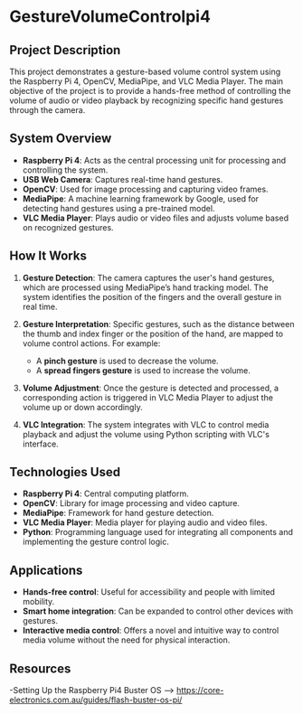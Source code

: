 # GestureVolumeControlpi4

## Project Description

This project demonstrates a gesture-based volume control system using the Raspberry Pi 4, OpenCV, MediaPipe, and VLC Media Player. The main objective of the project is to provide a hands-free method of controlling the volume of audio or video playback by recognizing specific hand gestures through the camera.

## System Overview

- **Raspberry Pi 4**: Acts as the central processing unit for processing and controlling the system.
- **USB Web Camera**: Captures real-time hand gestures.
- **OpenCV**: Used for image processing and capturing video frames.
- **MediaPipe**: A machine learning framework by Google, used for detecting hand gestures using a pre-trained model.
- **VLC Media Player**: Plays audio or video files and adjusts volume based on recognized gestures.

## How It Works

1. **Gesture Detection**: The camera captures the user's hand gestures, which are processed using MediaPipe’s hand tracking model. The system identifies the position of the fingers and the overall gesture in real time.

2. **Gesture Interpretation**: Specific gestures, such as the distance between the thumb and index finger or the position of the hand, are mapped to volume control actions. For example:
   - A **pinch gesture** is used to decrease the volume.
   - A **spread fingers gesture** is used to increase the volume.

3. **Volume Adjustment**: Once the gesture is detected and processed, a corresponding action is triggered in VLC Media Player to adjust the volume up or down accordingly.

4. **VLC Integration**: The system integrates with VLC to control media playback and adjust the volume using Python scripting with VLC's interface.

## Technologies Used

- **Raspberry Pi 4**: Central computing platform.
- **OpenCV**: Library for image processing and video capture.
- **MediaPipe**: Framework for hand gesture detection.
- **VLC Media Player**: Media player for playing audio and video files.
- **Python**: Programming language used for integrating all components and implementing the gesture control logic.

## Applications

- **Hands-free control**: Useful for accessibility and people with limited mobility.
- **Smart home integration**: Can be expanded to control other devices with gestures.
- **Interactive media control**: Offers a novel and intuitive way to control media volume without the need for physical interaction.

## Resources

-Setting Up the Raspberry Pi4 Buster OS --> https://core-electronics.com.au/guides/flash-buster-os-pi/

